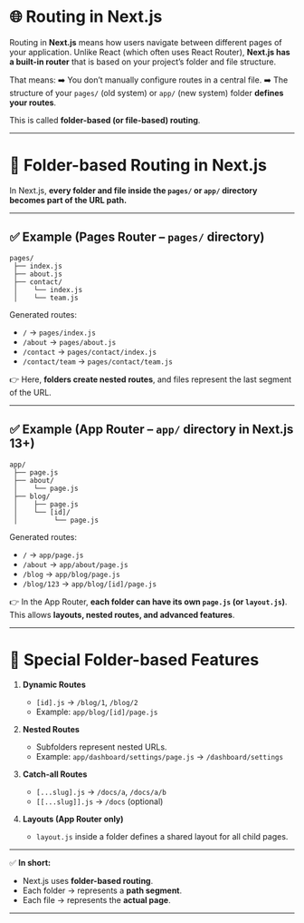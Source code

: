 
# 🌐 Routing in Next.js

Routing in **Next.js** means how users navigate between different pages of your application.
Unlike React (which often uses React Router), **Next.js has a built-in router** that is based on your project’s folder and file structure.

That means:
➡️ You don’t manually configure routes in a central file.
➡️ The structure of your `pages/` (old system) or `app/` (new system) folder **defines your routes**.

This is called **folder-based (or file-based) routing**.

---

# 📂 Folder-based Routing in Next.js

In Next.js, **every folder and file inside the `pages/` or `app/` directory becomes part of the URL path.**

---

## ✅ Example (Pages Router – `pages/` directory)

```
pages/
 ├── index.js
 ├── about.js
 ├── contact/
 │    └── index.js
 │    └── team.js
```

Generated routes:

* `/` → `pages/index.js`
* `/about` → `pages/about.js`
* `/contact` → `pages/contact/index.js`
* `/contact/team` → `pages/contact/team.js`

👉 Here, **folders create nested routes**, and files represent the last segment of the URL.

---

## ✅ Example (App Router – `app/` directory in Next.js 13+)

```
app/
 ├── page.js
 ├── about/
 │    └── page.js
 ├── blog/
 │    ├── page.js
 │    └── [id]/
 │         └── page.js
```

Generated routes:

* `/` → `app/page.js`
* `/about` → `app/about/page.js`
* `/blog` → `app/blog/page.js`
* `/blog/123` → `app/blog/[id]/page.js`

👉 In the App Router, **each folder can have its own `page.js` (or `layout.js`)**.
This allows **layouts, nested routes, and advanced features**.

---

# 🔑 Special Folder-based Features

1. **Dynamic Routes**

   * `[id].js` → `/blog/1`, `/blog/2`
   * Example: `app/blog/[id]/page.js`

2. **Nested Routes**

   * Subfolders represent nested URLs.
   * Example: `app/dashboard/settings/page.js` → `/dashboard/settings`

3. **Catch-all Routes**

   * `[...slug].js` → `/docs/a`, `/docs/a/b`
   * `[[...slug]].js` → `/docs` (optional)

4. **Layouts (App Router only)**

   * `layout.js` inside a folder defines a shared layout for all child pages.

---

✅ **In short:**

* Next.js uses **folder-based routing**.
* Each folder → represents a **path segment**.
* Each file → represents the **actual page**.

---